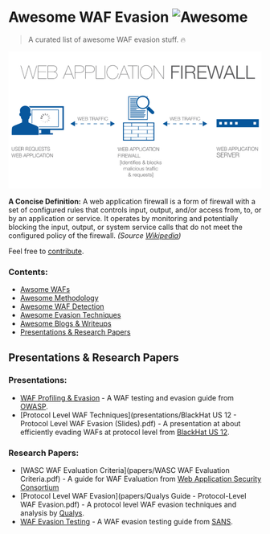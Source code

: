 # Awesome WAF Evasion ![Awesome](https://camo.githubusercontent.com/13c4e50d88df7178ae1882a203ed57b641674f94/68747470733a2f2f63646e2e7261776769742e636f6d2f73696e647265736f726875732f617765736f6d652f643733303566333864323966656437386661383536353265336136336531353464643865383832392f6d656469612f62616467652e737667 "Awesome")
> A curated list of awesome WAF evasion stuff. 🔥

![Main Logo](images/how-wafs-work.png 'How wafs work')

__A Concise Definition:__ A web application firewall is a form of firewall with a set of configured rules that controls input, output, and/or access from, to, or by an application or service. It operates by monitoring and potentially blocking the input, output, or system service calls that do not meet the configured policy of the firewall. *(Source [Wikipedia](https://en.wikipedia.org/wiki/Application_firewall))*

Feel free to [contribute]().

### Contents:
- [Awsome WAFs]()
- [Awesome Methodology]()
- [Awesome WAF Detection]()
- [Awesome Evasion Techniques]()
- [Awesome Blogs & Writeups]()
- [Presentations & Research Papers]()

## Presentations & Research Papers
### Presentations:
- [WAF Profiling & Evasion](presentations/OWASP%20WAF%20Profiling%20&%20Evasion.pdf) - A WAF testing and evasion guide from [OWASP](https://www.owasp.org).
- [Protocol Level WAF Techniques](presentations/BlackHat US 12 - Protocol Level WAF Evasion (Slides).pdf) - A presentation at about efficiently evading WAFs at protocol level from [BlackHat US 12](https://www.blackhat.com/html/bh-us-12/).

### Research Papers:
- [WASC WAF Evaluation Criteria](papers/WASC WAF Evaluation Criteria.pdf) - A guide for WAF Evaluation from [Web Application Security Consortium](http://www.webappsec.org)
- [Protocol Level WAF Evasion](papers/Qualys Guide - Protocol-Level WAF Evasion.pdf) - A protocol level WAF evasion techniques and analysis by [Qualys](https://www.qualys.com).
- [WAF Evasion Testing](papers/SANS%20Guide%20-%20WAF%20Evasion%20Testing.pdf) - A WAF evasion testing guide from [SANS](https://www.sans.org).
